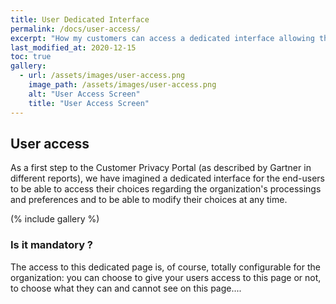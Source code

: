 ```yaml
---
title: User Dedicated Interface
permalink: /docs/user-access/
excerpt: "How my customers can access a dedicated interface allowing them to update their consents & preferences ?"
last_modified_at: 2020-12-15
toc: true
gallery:
  - url: /assets/images/user-access.png
    image_path: /assets/images/user-access.png
    alt: "User Access Screen"
    title: "User Access Screen"
---
```


## User access

As a first step to the Customer Privacy Portal (as described by Gartner in different reports), we have imagined a dedicated interface for the end-users to be able to access their choices regarding the organization's processings and preferences and to be able to modify their choices at any time. 

(% include gallery %)

### Is it mandatory ? 

The access to this dedicated page is, of course, totally configurable for the organization: you can choose to give your users access to this page or not, to choose what they can and cannot see on this page.... 



